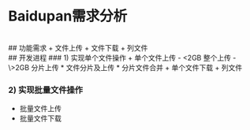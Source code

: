 # Baidupan需求分析
<br>
## 功能需求
 + 文件上传
 + 文件下载
 + 列文件

<br>
## 开发进程
### 1) 实现单个文件操作
 + 单个文件上传
  - <2GB 整个上传
  -  \>2GB 分片上传
    * 文件分片及上传
    * 分片文件合并
 + 单个文件下载
 + 列文件

### 2) 实现批量文件操作
 + 批量文件上传
 + 批量文件下载
